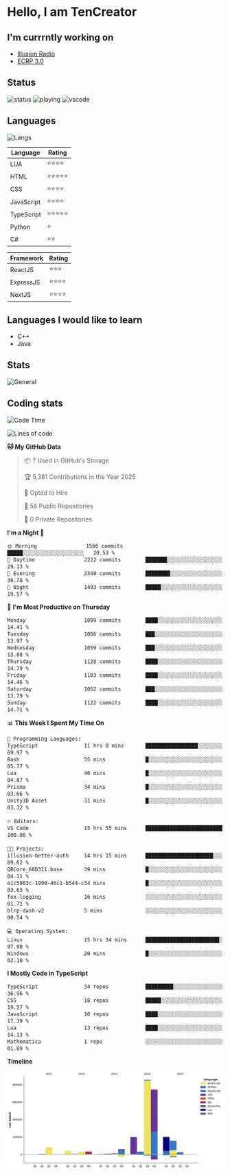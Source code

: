 # Hello, I am TenCreator

## I'm currrntly working on
- [Illusion Radio](https://illusionradio.co.uk/)
- [ECRP 3.0](http://github.com/Emerald-Coast-Roleplay/)

## Status
![status](https://api.statusbadges.me/badge/status/518334475038359555?simple=true&style=for-the-badge)
![playing](https://api.statusbadges.me/badge/playing/518334475038359555?style=for-the-badge)
![vscode](https://api.statusbadges.me/badge/vscode/518334475038359555?style=for-the-badge)

## Languages
![Langs](https://github-readme-stats.vercel.app/api/top-langs/?username=tencreator&layout=compact&theme=radical)


|Language|Rating|
|--------|------|
|LUA|⭐️⭐️⭐️⭐️|
|HTML|⭐️⭐️⭐️⭐️⭐️|
|CSS|⭐️⭐️⭐️⭐️|
|JavaScript|⭐️⭐️⭐️⭐️|
|TypeScript|⭐️⭐️⭐️⭐️⭐️|
|Python|⭐️|
|C#|⭐️⭐️ |

|Framework|Rating|
|--------|------|
|ReactJS|⭐️⭐️⭐|
|ExpressJS|⭐️⭐️⭐️⭐️|
|NextJS|⭐️⭐️⭐⭐️|

## Languages I would like to learn
- C++
- Java

## Stats
![General](https://github-readme-stats.vercel.app/api?username=tencreator&show_icons=true&theme=radical)

## Coding stats

<!--START_SECTION:waka-->
![Code Time](http://img.shields.io/badge/Code%20Time-694%20hrs%2017%20mins-blue)

![Lines of code](https://img.shields.io/badge/From%20Hello%20World%20I%27ve%20Written-2.5%20million%20lines%20of%20code-blue)

**🐱 My GitHub Data** 

> 📦 ? Used in GitHub's Storage 
 > 
> 🏆 5,381 Contributions in the Year 2025
 > 
> 💼 Opted to Hire
 > 
> 📜 56 Public Repositories 
 > 
> 🔑 0 Private Repositories 
 > 
**I'm a Night 🦉** 

```text
🌞 Morning                1566 commits        █████░░░░░░░░░░░░░░░░░░░░   20.53 % 
🌆 Daytime                2222 commits        ███████░░░░░░░░░░░░░░░░░░   29.13 % 
🌃 Evening                2348 commits        ████████░░░░░░░░░░░░░░░░░   30.78 % 
🌙 Night                  1493 commits        █████░░░░░░░░░░░░░░░░░░░░   19.57 % 
```
📅 **I'm Most Productive on Thursday** 

```text
Monday                   1099 commits        ████░░░░░░░░░░░░░░░░░░░░░   14.41 % 
Tuesday                  1066 commits        ███░░░░░░░░░░░░░░░░░░░░░░   13.97 % 
Wednesday                1059 commits        ███░░░░░░░░░░░░░░░░░░░░░░   13.88 % 
Thursday                 1128 commits        ████░░░░░░░░░░░░░░░░░░░░░   14.79 % 
Friday                   1103 commits        ████░░░░░░░░░░░░░░░░░░░░░   14.46 % 
Saturday                 1052 commits        ███░░░░░░░░░░░░░░░░░░░░░░   13.79 % 
Sunday                   1122 commits        ████░░░░░░░░░░░░░░░░░░░░░   14.71 % 
```


📊 **This Week I Spent My Time On** 

```text
💬 Programming Languages: 
TypeScript               11 hrs 8 mins       █████████████████░░░░░░░░   69.97 % 
Bash                     55 mins             █░░░░░░░░░░░░░░░░░░░░░░░░   05.77 % 
Lua                      46 mins             █░░░░░░░░░░░░░░░░░░░░░░░░   04.87 % 
Prisma                   34 mins             █░░░░░░░░░░░░░░░░░░░░░░░░   03.66 % 
Unity3D Asset            31 mins             █░░░░░░░░░░░░░░░░░░░░░░░░   03.32 % 

🔥 Editors: 
VS Code                  15 hrs 55 mins      █████████████████████████   100.00 % 

🐱‍💻 Projects: 
illusion-better-auth     14 hrs 15 mins      ██████████████████████░░░   89.62 % 
QBCore_66D311.base       39 mins             █░░░░░░░░░░░░░░░░░░░░░░░░   04.11 % 
e1c5903c-1990-46c1-b544-c34 mins             █░░░░░░░░░░░░░░░░░░░░░░░░   03.63 % 
fox-logging              16 mins             ░░░░░░░░░░░░░░░░░░░░░░░░░   01.71 % 
blrp-dash-v2             5 mins              ░░░░░░░░░░░░░░░░░░░░░░░░░   00.54 % 

💻 Operating System: 
Linux                    15 hrs 34 mins      ████████████████████████░   97.90 % 
Windows                  20 mins             █░░░░░░░░░░░░░░░░░░░░░░░░   02.10 % 
```

**I Mostly Code in TypeScript** 

```text
TypeScript               34 repos            █████████░░░░░░░░░░░░░░░░   36.96 % 
CSS                      18 repos            █████░░░░░░░░░░░░░░░░░░░░   19.57 % 
JavaScript               16 repos            ████░░░░░░░░░░░░░░░░░░░░░   17.39 % 
Lua                      13 repos            ████░░░░░░░░░░░░░░░░░░░░░   14.13 % 
Mathematica              1 repo              ░░░░░░░░░░░░░░░░░░░░░░░░░   01.09 % 
```



**Timeline**

![Lines of Code chart](https://raw.githubusercontent.com/tencreator/tencreator/main/assets/bar_graph.png)


<!--END_SECTION:waka-->
